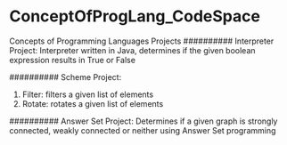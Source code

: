 # ConceptOfProgLang_CodeSpace
Concepts of Programming Languages Projects
##########
Interpreter Project:
Interpreter written in Java, determines if the given boolean expression results in True or False

##########
Scheme Project:
1. Filter: filters a given list of elements
2. Rotate: rotates a given list of elements

##########
Answer Set Project:
Determines if a given graph is strongly connected, weakly connected or neither using Answer Set programming
